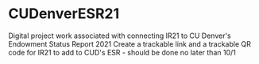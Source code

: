 # CUDenverESR21
Digital project work associated with connecting IR21 to CU Denver's Endowment Status Report 2021
Create a trackable link and a trackable QR code for IR21 to add to CUD's ESR - should be done no later than 10/1
